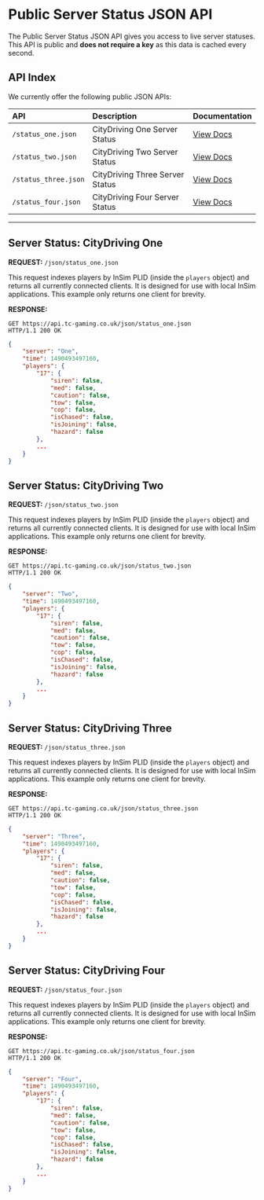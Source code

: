 # Public Server Status JSON API

The Public Server Status JSON API gives you access to live server statuses. This API is public and **does not require a key** as this data is cached every second.

## API Index

We currently offer the following public JSON APIs:

| API | Description | Documentation |
| :--- | :--- | :--- |
| `/status_one.json` | CityDriving One Server Status | [View Docs](#server-status-citydriving-one) |
| `/status_two.json` | CityDriving Two Server Status | [View Docs](#server-status-citydriving-two)|
| `/status_three.json` | CityDriving Three Server Status | [View Docs](#server-status-citydriving-three)|
| `/status_four.json` | CityDriving Four Server Status | [View Docs](#server-status-citydriving-four)|

---

## Server Status: CityDriving One

**REQUEST:** `/json/status_one.json`

This request indexes players by InSim PLID (inside the `players` object) and returns all currently connected clients. It is designed for use with local InSim applications. This example only returns one client for brevity.

**RESPONSE:**
```shell
GET https://api.tc-gaming.co.uk/json/status_one.json
HTTP/1.1 200 OK
```
```json
{
    "server": "One",
    "time": 1490493497160,
    "players": {
        "17": {
            "siren": false,
            "med": false,
            "caution": false,
            "tow": false,
            "cop": false,
            "isChased": false,
            "isJoining": false,
            "hazard": false
        },
        ...
    }
}
```

## Server Status: CityDriving Two

**REQUEST:** `/json/status_two.json`

This request indexes players by InSim PLID (inside the `players` object) and returns all currently connected clients. It is designed for use with local InSim applications. This example only returns one client for brevity.

**RESPONSE:**
```shell
GET https://api.tc-gaming.co.uk/json/status_two.json
HTTP/1.1 200 OK
```
```json
{
    "server": "Two",
    "time": 1490493497160,
    "players": {
        "17": {
            "siren": false,
            "med": false,
            "caution": false,
            "tow": false,
            "cop": false,
            "isChased": false,
            "isJoining": false,
            "hazard": false
        },
        ...
    }
}
```

## Server Status: CityDriving Three

**REQUEST:** `/json/status_three.json`

This request indexes players by InSim PLID (inside the `players` object) and returns all currently connected clients. It is designed for use with local InSim applications. This example only returns one client for brevity.

**RESPONSE:**
```shell
GET https://api.tc-gaming.co.uk/json/status_three.json
HTTP/1.1 200 OK
```
```json
{
    "server": "Three",
    "time": 1490493497160,
    "players": {
        "17": {
            "siren": false,
            "med": false,
            "caution": false,
            "tow": false,
            "cop": false,
            "isChased": false,
            "isJoining": false,
            "hazard": false
        },
        ...
    }
}
```

## Server Status: CityDriving Four

**REQUEST:** `/json/status_four.json`

This request indexes players by InSim PLID (inside the `players` object) and returns all currently connected clients. It is designed for use with local InSim applications. This example only returns one client for brevity.

**RESPONSE:**
```shell
GET https://api.tc-gaming.co.uk/json/status_four.json
HTTP/1.1 200 OK
```
```json
{
    "server": "Four",
    "time": 1490493497160,
    "players": {
        "17": {
            "siren": false,
            "med": false,
            "caution": false,
            "tow": false,
            "cop": false,
            "isChased": false,
            "isJoining": false,
            "hazard": false
        },
        ...
    }
}
```